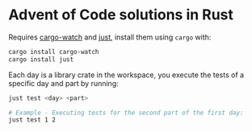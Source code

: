 # Advent of Code solutions in Rust

Requires [cargo-watch](https://github.com/watchexec/cargo-watch) and [just](https://github.com/casey/just), install them using `cargo` with:

```bash
cargo install cargo-watch
cargo install just
```

Each day is a library crate in the workspace, you execute the tests of a specific day and part by running:

```bash
just test <day> <part>

# Example - Executing tests for the second part of the first day:
just test 1 2
```
